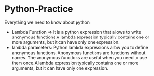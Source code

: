 # Python-Practice
Everything we need to know about python
 - Lambda Function => It is a python expression that allows to write anonymous functions.A lambda expression typically contains one or more arguments, but it can have only one expression.
 - lambda parameters: Python lambda expressions allow you to define anonymous functions. Anonymous functions are functions without names. The anonymous functions are useful when you need to use them once.A lambda expression typically contains one or more arguments, but it can have only one expression.

